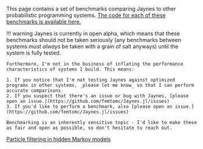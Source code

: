 This page contains a set of benchmarks comparing Jaynes to other probabilistic programming systems. [The code for each of these benchmarks is available here.](https://github.com/femtomc/JaynesBenchmarks)

!!! warning
    Jaynes is currently in open alpha, which means that these benchmarks should not be taken seriously (any benchmarks between systems _must always_ be taken with a grain of salt anyways) until the system is fully tested.

    Furthermore, I'm not in the business of inflating the performance characteristics of systems I build. This means:

    1. If you notice that I'm not testing Jaynes against optimized programs in other systems, _please let me know_ so that I can perform accurate comparisons.
    2. If you suspect that there's an issue or bug with Jaynes, [please open an issue.](https://github.com/femtomc/Jaynes.jl/issues)
    3. If you'd like to perform a benchmark, also [please open an issue.](https://github.com/femtomc/Jaynes.jl/issues)

    Benchmarking is an inherently sensitive topic - I'd like to make these as fair and open as possible, so don't hesitate to reach out.

[Particle filtering in hidden Markov models](hmmpf.md)
